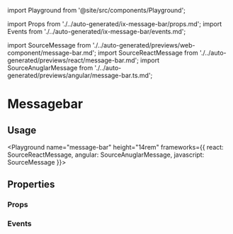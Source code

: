 import Playground from '@site/src/components/Playground';

import Props from './../auto-generated/ix-message-bar/props.md';
import Events from './../auto-generated/ix-message-bar/events.md';

import SourceMessage from './../auto-generated/previews/web-component/message-bar.md';
import SourceReactMessage from './../auto-generated/previews/react/message-bar.md';
import SourceAnuglarMessage from './../auto-generated/previews/angular/message-bar.ts.md';

# Messagebar

## Usage

<Playground
name="message-bar" height="14rem"
frameworks={{
  react: SourceReactMessage,
  angular: SourceAnuglarMessage,
  javascript: SourceMessage
}}>
</Playground>

## Properties

### Props

<Props />

### Events

<Events />
